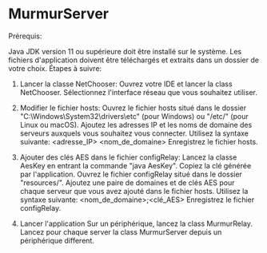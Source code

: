 # MurmurServer
Prérequis:

Java JDK version 11 ou supérieure doit être installé sur le système.
Les fichiers d'application doivent être téléchargés et extraits dans un dossier de votre choix.
Étapes à suivre:

1. Lancer la classe NetChooser:
Ouvrez votre IDE et lancer la class NetChooser.
Sélectionnez l'interface réseau que vous souhaitez utiliser.

2. Modifier le fichier hosts:
Ouvrez le fichier hosts situé dans le dossier "C:\Windows\System32\drivers\etc" (pour Windows) ou "/etc/" (pour Linux ou macOS).
Ajoutez les adresses IP et les noms de domaine des serveurs auxquels vous souhaitez vous connecter. Utilisez la syntaxe suivante: <adresse_IP> <nom_de_domaine>
Enregistrez le fichier hosts.

3. Ajouter des clés AES dans le fichier configRelay:
Lancez la classe AesKey en entrant la commande "java AesKey".
Copiez la clé générée par l'application.
Ouvrez le fichier configRelay situé dans le dossier "resources/".
Ajoutez une paire de domaines et de clés AES pour chaque serveur que vous avez ajouté dans le fichier hosts. Utilisez la syntaxe suivante: <nom_de_domaine>;<clé_AES>
Enregistrez le fichier configRelay.

4. Lancer l'application
Sur un périphérique, lancez la class MurmurRelay.
Lancez pour chaque server la class MurmurServer depuis un périphérique different.
